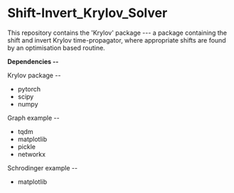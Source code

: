 # Shift-Invert_Krylov_Solver

This repository contains the 'Krylov' package --- a package containing the shift and invert Krylov time-propagator, where appropriate shifts are found by an optimisation based routine.

**Dependencies --**

Krylov package --

- pytorch
- scipy
- numpy

Graph example --

- tqdm
- matplotlib
- pickle
- networkx

Schrodinger example --

- matplotlib